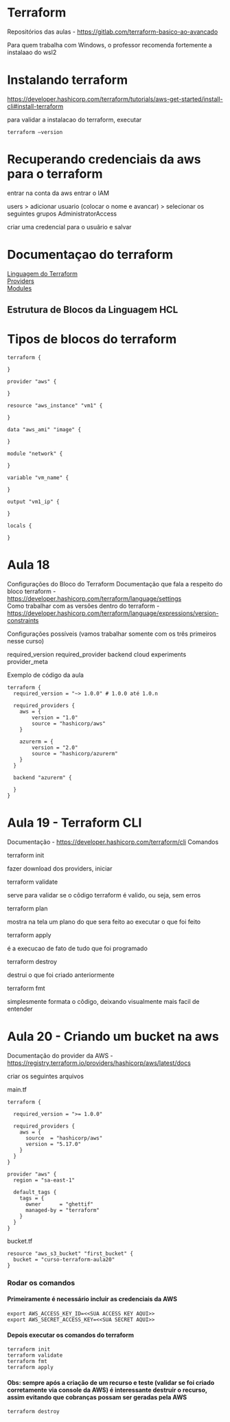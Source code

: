 # Terraform

Repositórios das aulas - https://gitlab.com/terraform-basico-ao-avancado
 
Para quem trabalha com Windows, o professor recomenda fortemente a instalaao do wsl2


# Instalando terraform
https://developer.hashicorp.com/terraform/tutorials/aws-get-started/install-cli#install-terraform

para validar a instalacao do terraform, executar

```
terraform –version
```

# Recuperando credenciais da aws para o terraform

entrar na conta da aws
entrar o IAM

users > adicionar usuario (colocar o nome e avancar) > selecionar os seguintes grupos
AdministratorAccess

criar uma credencial para o usuãrio e salvar


# Documentaçao do terraform

[Linguagem do Terraform](https://developer.hashicorp.com/terraform/language) <br>
[Providers](https://registry.terraform.io/browse/providers)<br>
[Modules](https://registry.terraform.io/browse/modules)<br>


## Estrutura de Blocos da Linguagem HCL


# Tipos de blocos do terraform

```
terraform {
  
}
```

```
provider "aws" {
  
}
```

```
resource "aws_instance" "vm1" {
  
}
```

```
data "aws_ami" "image" {
  
}
```

```
module "network" {
  
}
```

```
variable "vm_name" {
  
}
```

```
output "vm1_ip" {
  
}
```

```
locals {
  
}
```

# Aula 18
Configurações do Bloco do Terraform
Documentação que fala a respeito do bloco terraform - https://developer.hashicorp.com/terraform/language/settings <br>
Como trabalhar com as versôes dentro do terraform - https://developer.hashicorp.com/terraform/language/expressions/version-constraints <br>

Configurações possíveis (vamos trabalhar somente com os três primeiros nesse curso)

required_version
required_provider
backend
cloud
experiments
provider_meta

Exemplo de código da aula

```
terraform {
  required_version = "~> 1.0.0" # 1.0.0 até 1.0.n

  required_providers {
    aws = {
        version = "1.0"
        source = "hashicorp/aws"
    }

    azurerm = {
        version = "2.0"
        source = "hashicorp/azurerm"
    }
  }

  backend "azurerm" {

  }
}
```

# Aula 19 - Terraform CLI

Documentação - https://developer.hashicorp.com/terraform/cli
Comandos

terraform init

fazer download dos providers, iniciar

terraform validate

serve para validar se o cõdigo terraform é valido, ou seja, sem erros

terraform plan

mostra na tela um plano do que sera feito ao executar o que foi feito

terraform apply

é a execucao de fato de tudo que foi programado

terraform destroy

destrui o que foi criado anteriormente

terraform fmt

simplesmente formata o cõdigo, deixando visualmente mais facil de entender


# Aula 20 - Criando um bucket na aws
Documentação do provider da AWS - https://registry.terraform.io/providers/hashicorp/aws/latest/docs

criar os seguintes arquivos

main.tf
```
terraform {

  required_version = ">= 1.0.0"

  required_providers {
    aws = {
      source  = "hashicorp/aws"
      version = "5.17.0"
    }
  }
}

provider "aws" {
  region = "sa-east-1"

  default_tags {
    tags = {
      owner      = "ghettif"
      managed-by = "terraform"
    }
  }
}
```

bucket.tf
```
resource "aws_s3_bucket" "first_bucket" {
  bucket = "curso-terraform-aula20"
}
```

### Rodar os comandos

#### Primeiramente é necessário incluir as credenciais da AWS
```
export AWS_ACCESS_KEY_ID=<<SUA ACCESS KEY AQUI>>
export AWS_SECRET_ACCESS_KEY=<<SUA SECRET AQUI>>
```

#### Depois executar os comandos do terraform
```
terraform init
terraform validate
terraform fmt
terraform apply
```

#### Obs: sempre após a criação de um recurso e teste (validar se foi criado corretamente via console da AWS) é interessante destruir o recurso, assim evitando que cobranças possam ser geradas pela AWS
```
terraform destroy
```


